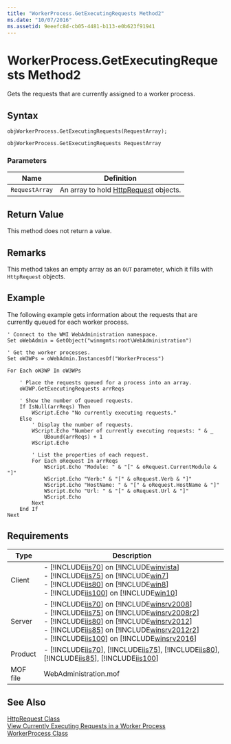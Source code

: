 ```yaml
---
title: "WorkerProcess.GetExecutingRequests Method2"
ms.date: "10/07/2016"
ms.assetid: 9eeefc8d-cb05-4481-b113-e0b623f91941
---
```

# WorkerProcess.GetExecutingRequests Method2

Gets the requests that are currently assigned to a worker process.  
  
## Syntax  
  
```jscript#  
objWorkerProcess.GetExecutingRequests(RequestArray);  
```  
  
```vbs  
objWorkerProcess.GetExecutingRequests RequestArray  
```  
  
### Parameters  
  
|Name|Definition|  
|----------|----------------|  
|`RequestArray`|An array to hold [HttpRequest](../wmi-provider/httprequest-class.md) objects.|  
  
## Return Value  

 This method does not return a value.  
  
## Remarks  

 This method takes an empty array as an `OUT` parameter, which it fills with `HttpRequest` objects.  
  
## Example  

 The following example gets information about the requests that are currently queued for each worker process.  
  
```  
' Connect to the WMI WebAdministration namespace.  
Set oWebAdmin = GetObject("winmgmts:root\WebAdministration")  
  
' Get the worker processes.  
Set oW3WPs = oWebAdmin.InstancesOf("WorkerProcess")  
  
For Each oW3WP In oW3WPs  
  
    ' Place the requests queued for a process into an array.  
    oW3WP.GetExecutingRequests arrReqs  
  
    ' Show the number of queued requests.  
    If IsNull(arrReqs) Then  
        WScript.Echo "No currently executing requests."  
    Else  
        ' Display the number of requests.  
        WScript.Echo "Number of currently executing requests: " & _  
            UBound(arrReqs) + 1  
        WScript.Echo  
  
        ' List the properties of each request.  
        For Each oRequest In arrReqs  
            WScript.Echo "Module: " & "[" & oRequest.CurrentModule & "]"  
            WScript.Echo "Verb:" & "[" & oRequest.Verb & "]"  
            WScript.Echo "HostName: " & "[" & oRequest.HostName & "]"  
            WScript.Echo "Url: " & "[" & oRequest.Url & "]"  
            WScript.Echo  
        Next  
    End If  
Next  
```  
  
## Requirements  
  
|Type|Description|  
|----------|-----------------|  
|Client|-   [!INCLUDE[iis70](../wmi-provider/includes/iis70-md.md)] on [!INCLUDE[winvista](../wmi-provider/includes/winvista-md.md)]<br />-   [!INCLUDE[iis75](../wmi-provider/includes/iis75-md.md)] on [!INCLUDE[win7](../wmi-provider/includes/win7-md.md)]<br />-   [!INCLUDE[iis80](../wmi-provider/includes/iis80-md.md)] on [!INCLUDE[win8](../wmi-provider/includes/win8-md.md)]<br />-   [!INCLUDE[iis100](../wmi-provider/includes/iis100-md.md)] on [!INCLUDE[win10](../wmi-provider/includes/win10-md.md)]|  
|Server|-   [!INCLUDE[iis70](../wmi-provider/includes/iis70-md.md)] on [!INCLUDE[winsrv2008](../wmi-provider/includes/winsrv2008-md.md)]<br />-   [!INCLUDE[iis75](../wmi-provider/includes/iis75-md.md)] on [!INCLUDE[winsrv2008r2](../wmi-provider/includes/winsrv2008r2-md.md)]<br />-   [!INCLUDE[iis80](../wmi-provider/includes/iis80-md.md)] on [!INCLUDE[winsrv2012](../wmi-provider/includes/winsrv2012-md.md)]<br />-   [!INCLUDE[iis85](../wmi-provider/includes/iis85-md.md)] on [!INCLUDE[winsrv2012r2](../wmi-provider/includes/winsrv2012r2-md.md)]<br />-   [!INCLUDE[iis100](../wmi-provider/includes/iis100-md.md)] on [!INCLUDE[winsrv2016](../wmi-provider/includes/winsrv2016-md.md)]|  
|Product|-   [!INCLUDE[iis70](../wmi-provider/includes/iis70-md.md)], [!INCLUDE[iis75](../wmi-provider/includes/iis75-md.md)], [!INCLUDE[iis80](../wmi-provider/includes/iis80-md.md)], [!INCLUDE[iis85](../wmi-provider/includes/iis85-md.md)], [!INCLUDE[iis100](../wmi-provider/includes/iis100-md.md)]|  
|MOF file|WebAdministration.mof|  
  
## See Also  

 [HttpRequest Class](../wmi-provider/httprequest-class.md)   
 [View Currently Executing Requests in a Worker Process](https://go.microsoft.com/fwlink/?LinkId=60429)   
 [WorkerProcess Class](../wmi-provider/workerprocess-class.md)
